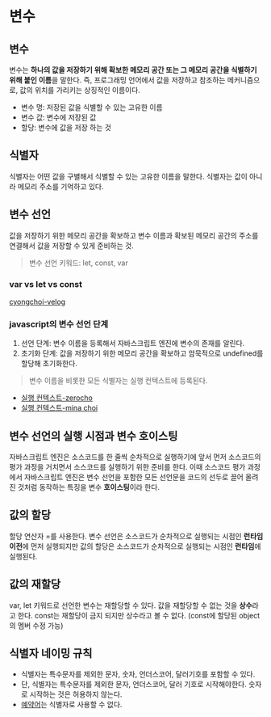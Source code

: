 # 변수

## 변수

변수는 **하나의 값을 저장하기 위해 확보한 메모리 공간 또는 그 메모리 공간을 식별하기 위해 붙인 이름**을 말한다. 즉, 프로그래밍 언어에서 값을 저장하고 참조하는 메커니즘으로, 값의 위치를 가리키는 상징적인 이름이다.

- 변수 명: 저장된 값을 식별할 수 있는 고유한 이름
- 변수 값: 변수에 저장된 값
- 할당: 변수에 값을 저장 하는 것

## 식별자

식별자는 어떤 값을 구별해서 식별할 수 있는 고유한 이름을 말한다. 식별자는 값이 아니라 메모리 주소를 기억하고 있다.

## 변수 선언

값을 저장하기 위한 메모리 공간을 확보하고 변수 이름과 확보된 메모리 공간의 주소를 연결해서 값을 저장할 수 있게 준비하는 것.

> 변수 선언 키워드: let, const, var

### var vs let vs const

[cyongchoi-velog](https://velog.io/@cyongchoi/var-letconst-Scope)

### javascript의 변수 선언 단계

1. 선언 단계: 변수 이름을 등록해서 자바스크립트 엔진에 변수의 존재를 알린다.
1. 초기화 단계: 값을 저장하기 위한 메모리 공간을 확보하고 암묵적으로 undefined를 할당해 초기화한다.

> 변수 이름을 비롯한 모든 식별자는 실행 컨텍스트에 등록된다.

- [실행 컨텍스트-zerocho](https://www.zerocho.com/category/JavaScript/post/5741d96d094da4986bc950a0)
- [실행 컨텍스트-mina choi](https://mingcoder.me/2020/02/28/Programming/JavaScript/execute-context/)

## 변수 선언의 실행 시점과 변수 호이스팅

자바스크립트 엔진은 소스코드를 한 줄씩 순차적으로 실행하기에 앞서 먼저 소스코드의 평가 과정을 거치면서 소스코드를 실행하기 위한 준비를 한다. 이때 소스코드 평가 과정에서 자바스크립트 엔진은 변수 선언을 포함한 모든 선언문을 코드의 선두로 끌어 올려진 것처럼 동작하는 특징을 변수 **호이스팅**이라 한다.

## 값의 할당

할당 연산자 =를 사용한다.
변수 선언은 소스코드가 순차적으로 실행되는 시점인 **런타임 이전**에 먼저 실행되지만 값의 할당은 소스코드가 순차적으로 실행되는 시점인 **런타임**에 실행된다.

## 값의 재할당

var, let 키워드로 선언한 변수는 재할당할 수 있다. 값을 재할당할 수 없는 것을 **상수**라고 한다. const는 재할당이 금지 되지만 상수라고 볼 수 없다. (const에 할당된 object의 멤버 수정 가능)

## 식별자 네이밍 규칙

- 식별자는 특수문자를 제외한 문자, 숫자, 언더스코어, 달러기호를 포함할 수 있다.
- 단, 식별자는 특수문자를 제외한 문자, 언더스코어, 달러 기호로 시작해야한다. 숫자로 시작하는 것은 허용하지 않는다.
- [예약어](https://developer.mozilla.org/ko/docs/Web/JavaScript/Reference/Lexical_grammar#%ED%82%A4%EC%9B%8C%EB%93%9C)는 식별자로 사용할 수 없다.
